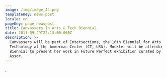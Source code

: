 ```yaml
---
image: /img/image_44.png
templateKey: news-post
locale: en
pageKey: page_newspost
title: Canvassers in Arts & Tech Biennial
date: 2011-09-29T22:13:00.000Z
description: >-
  Canvassers will be part of Intersections, the 16th Biennial for Arts and
  Technology at the Ammerman Center (CT, USA). Mockler will be attending the
  Biennial to present her work in Future Perfect exhibition curated by Nadav
  Assor.
---
```

.
